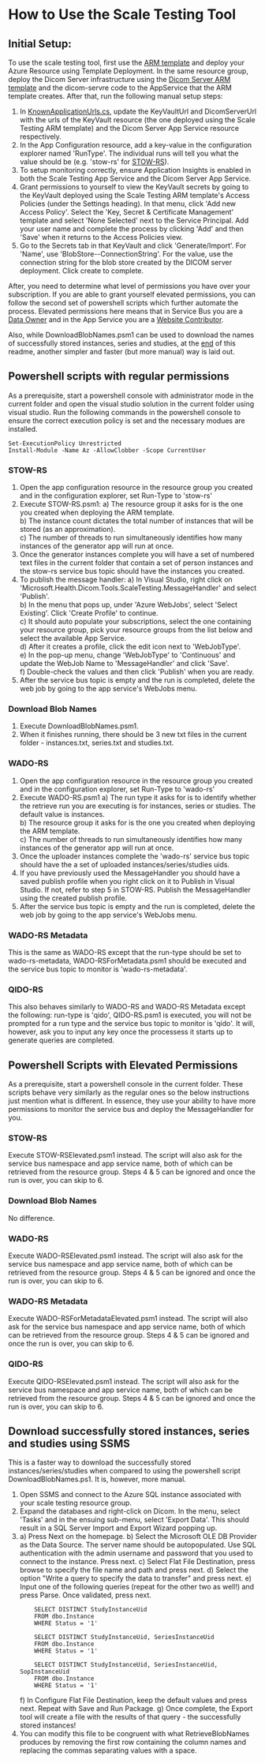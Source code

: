 # How to Use the Scale Testing Tool

## **Initial Setup:**
To use the scale testing tool, first use the [ARM template](templates/default-azuredeploy.json) and deploy your Azure Resource using Template Deployment. In the same resource group, deploy the Dicom Server infrastructure using the [Dicom Server ARM template](../../samples/templates/default-azuredeploy.json) and the dicom-servre code to the AppService that the ARM template creates. After that, run the following manual setup steps:
1. In [KnownApplicationUrls.cs](Microsoft.Health.Dicom.Tools.ScaleTesting.Common/KnownApplicationUrls.cs), update the KeyVaultUrl and DicomServerUrl with the urls of the KeyVault resource (the one deployed using the Scale Testing ARM template) and the Dicom Server App Service resource respectively.
2. In the App Configuration resource, add a key-value in the configuration explorer named 'RunType'. The individual runs will tell you what the value should be (e.g. 'stow-rs' for [STOW-RS](#stow-rs)).
3. To setup monitoring correctly, ensure Application Insights is enabled in both the Scale Testing App Service and the Dicom Server App Service.
4. Grant permissions to yourself to view the KeyVault secrets by going to the KeyVault deployed using the Scale Testing ARM template's Access Policies (under the Settings heading). In that menu, click 'Add new Access Policy'. Select the 'Key, Secret & Certificate Management' template and select 'None Selected' next to the Service Principal. Add your user name and complete the process by clicking 'Add' and then 'Save' when it returns to the Access Policies view.
5. Go to the Secrets tab in that KeyVault and click 'Generate/Import'. For 'Name', use 'BlobStore--ConnectionString'. For the value, use the connection string for the blob store created by the DICOM server deployment. Click create to complete.

After, you need to determine what level of permissions you have over your subscription. If you are able to grant yourself elevated permissions, you can follow the second set of powershell scripts which further automate the process. Elevated permissions here means that in Service Bus you are a [Data Owner](https://docs.microsoft.com/en-us/azure/role-based-access-control/built-in-roles#azure-service-bus-data-owner) and in the App Service you are a [Website Contributor](https://docs.microsoft.com/en-us/azure/role-based-access-control/built-in-roles#website-contributor).

Also, while DownloadBlobNames.psm1 can be used to download the names of successfully stored instances, series and studies, at the [end](#download-successfully-stored-instances-series-and-studies-using-ssms) of this readme, another simpler and faster (but more manual) way is laid out.

## **Powershell scripts with regular permissions**
As a prerequisite, start a powershell console with administrator mode in the current folder and open the visual studio solution in the current folder using visual studio. Run the following commands in the powershell console to ensure the correct execution policy is set and the necessary modues are installed.
```
Set-ExecutionPolicy Unrestricted
Install-Module -Name Az -AllowClobber -Scope CurrentUser
```

### STOW-RS
1. Open the app configuration resource in the resource group you created and in the configuration explorer, set Run-Type to 'stow-rs'
2. Execute STOW-RS.psm1:
    a) The resource group it asks for is the one you created when deploying the ARM template.  
    b) The instance count dictates the total number of instances that will be stored (as an approximation).  
    c) The number of threads to run simultaneously identifies how many instances of the generator app will run at once. 
3. Once the generator instances complete you will have a set of numbered text files in the current folder that contain a set of person instances and the stow-rs service bus topic should have the instances you created.
4. To publish the message handler:
    a) In Visual Studio, right click on 'Microsoft.Health.Dicom.Tools.ScaleTesting.MessageHandler' and select 'Publish'.  
    b) In the menu that pops up, under 'Azure WebJobs', select 'Select Existing'. Click 'Create Profile' to continue.   
    c) It should auto populate your subscriptions, select the one containing your resource group, pick your resource groups from the list below and select the available App Service.  
    d) After it creates a profile, click the edit icon next to 'WebJobType'.  
    e) In the pop-up menu, change 'WebJobType' to 'Continuous' and update the WebJob Name to 'MessageHandler' and click 'Save'.  
    f) Double-check the values and then click 'Publish' when you are ready.  
6. After the service bus topic is empty and the run is completed, delete the web job by going to the app service's WebJobs menu.

### Download Blob Names
1. Execute DownloadBlobNames.psm1.
2. When it finishes running, there should be 3 new txt files in the current folder - instances.txt, series.txt and studies.txt.

### WADO-RS
1. Open the app configuration resource in the resource group you created and in the configuration explorer, set Run-Type to 'wado-rs'
2. Execute WADO-RS.psm1
    a) The run type it asks for is to identify whether the retrieve run you are executing is for instances, series or studies. The default value is instances.  
    b) The resource group it asks for is the one you created when deploying the ARM template.  
    c) The number of threads to run simultaneously identifies how many instances of the generator app will run at once. 
3. Once the uploader instances complete the 'wado-rs' service bus topic should have the a set of uploaded instances/series/studies uids.
4. If you have previously used the MessageHandler you should have a saved publish profile when you right click on it to Publish in Visual Studio. If not, refer to step 5 in STOW-RS. Publish the MessageHandler using the created publish profile.
5. After the service bus topic is empty and the run is completed, delete the web job by going to the app service's WebJobs menu.

### WADO-RS Metadata
This is the same as WADO-RS except that the run-type should be set to wado-rs-metadata, WADO-RSForMetadata.psm1 should be executed and the service bus topic to monitor is 'wado-rs-metadata'.

### QIDO-RS
This also behaves similarly to WADO-RS and WADO-RS Metadata except the following: run-type is 'qido', QIDO-RS.psm1 is executed, you will not be prompted for a run type and the service bus topic to monitor is 'qido'. It will, however, ask you to input any key once the processess it starts up to generate queries are completed.


## **Powershell Scripts with Elevated Permissions**
As a prerequisite, start a powershell console in the current folder. These scripts behave very similarly as the regular ones so the below instructions just mention what is different. In essence, they use your ability to have more permissions to monitor the service bus and deploy the MessageHandler for you.

### STOW-RS
Execute STOW-RSElevated.psm1 instead. The script will also ask for the service bus namespace and app service name, both of which can be retrieved from the resource group. Steps 4 & 5 can be ignored and once the run is over, you can skip to 6.

### Download Blob Names
No difference.

### WADO-RS
Execute WADO-RSElevated.psm1 instead. The script will also ask for the service bus namespace and app service name, both of which can be retrieved from the resource group. Steps 4 & 5 can be ignored and once the run is over, you can skip to 6.

### WADO-RS Metadata
Execute WADO-RSForMetadataElevated.psm1 instead. The script will also ask for the service bus namespace and app service name, both of which can be retrieved from the resource group. Steps 4 & 5 can be ignored and once the run is over, you can skip to 6.

### QIDO-RS
Execute QIDO-RSElevated.psm1 instead. The script will also ask for the service bus namespace and app service name, both of which can be retrieved from the resource group. Steps 4 & 5 can be ignored and once the run is over, you can skip to 6.
  
  
## **Download successfully stored instances, series and studies using SSMS**
This is a faster way to download the successfully stored instances/series/studies when compared to using the powershell script DownloadBlobNames.ps1. It is, however, more manual.
1. Open SSMS and connect to the Azure SQL instance associated with your scale testing resource group.
2. Expand the databases and right-click on Dicom. In the menu, select 'Tasks' and in the ensuing sub-menu, select 'Export Data'. This should result in a SQL Server Import and Export Wizard popping up.
3.
    a) Press Next on the homepage.
    b) Select the Microsoft OLE DB Provider as the Data Source. The server name should be autopopulated. Use SQL authentication with the admin username and password that you used to connect to the instance. Press next. 
    c) Select Flat File Destination, press browse to specify the file name and path and press next.
    d) Select the option "Write a query to specify the data to transfer" and press next.
    e) Input one of the following queries (repeat for the other two as well!) and press Parse. Once validated, press next.  
    ```
        SELECT DISTINCT StudyInstanceUid
        FROM dbo.Instance
        WHERE Status = '1' 

        SELECT DISTINCT StudyInstanceUid, SeriesInstanceUid
        FROM dbo.Instance
        WHERE Status = '1'

        SELECT DISTINCT StudyInstanceUid, SeriesInstanceUid, SopInstanceUid
        FROM dbo.Instance
        WHERE Status = '1'
    ```
    f) In Configure Flat File Destination, keep the default values and press next. Repeat with Save and Run Package.
    g) Once complete, the Export tool will create a file with the results of that query - the successfully stored instances!
4. You can modify this file to be congruent with what RetrieveBlobNames produces by removing the first row containing the column names and replacing the commas separating values with a space.